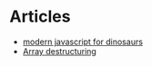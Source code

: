 # Articles

- [modern javascript for dinosaurs](https://medium.com/the-node-js-collection/modern-javascript-explained-for-dinosaurs-f695e9747b70)
- [Array destructuring](https://www.freecodecamp.org/news/array-destructuring-in-es6-30e398f21d10/)
